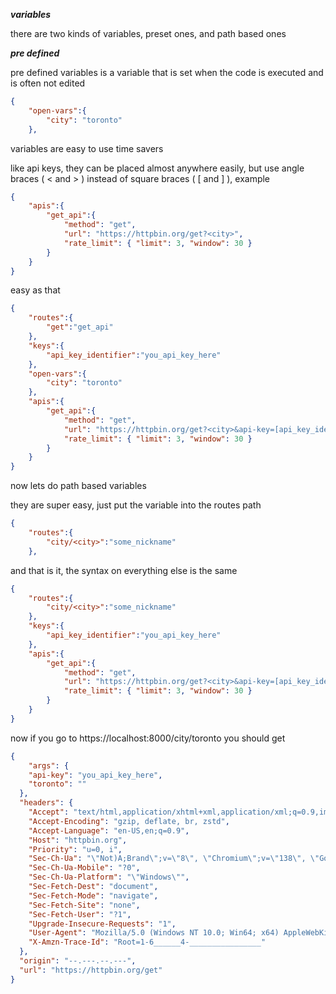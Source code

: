 ***variables***

there are two kinds of variables, preset ones, and path based ones

***pre defined***

pre defined variables is a variable that is set when the code is executed and is often not edited

```json
{
    "open-vars":{
        "city": "toronto"
    },

```

variables are easy to use time savers

like api keys, they can be placed almost anywhere easily, but use angle braces ( < and > ) instead of square braces ( [ and ] ), example

```json
{
    "apis":{
        "get_api":{
            "method": "get",
            "url": "https://httpbin.org/get?<city>",
            "rate_limit": { "limit": 3, "window": 30 }
        }
    }
}
```

easy as that

```json
{
    "routes":{
        "get":"get_api"
    },
    "keys":{
        "api_key_identifier":"you_api_key_here"
    },
    "open-vars":{
        "city": "toronto"
    },
    "apis":{
        "get_api":{
            "method": "get",
            "url": "https://httpbin.org/get?<city>&api-key=[api_key_identifier]",
            "rate_limit": { "limit": 3, "window": 30 }
        }
    }
}
```

now lets do path based variables

they are super easy, just put the variable into the routes path
```json
{
    "routes":{
        "city/<city>":"some_nickname"
    },

```

and that is it, the syntax on everything else is the same

```json
{
    "routes":{
        "city/<city>":"some_nickname"
    },
    "keys":{
        "api_key_identifier":"you_api_key_here"
    },
    "apis":{
        "get_api":{
            "method": "get",
            "url": "https://httpbin.org/get?<city>&api-key=[api_key_identifier]",
            "rate_limit": { "limit": 3, "window": 30 }
        }
    }
}
```
now if you go to https://localhost:8000/city/toronto you should get
```json
{
    "args": {
    "api-key": "you_api_key_here", 
    "toronto": ""
  },  
  "headers": {
    "Accept": "text/html,application/xhtml+xml,application/xml;q=0.9,image/avif,image/webp,image/apng,*/*;q=0.8,application/signed-exchange;v=b3;q=0.7", 
    "Accept-Encoding": "gzip, deflate, br, zstd", 
    "Accept-Language": "en-US,en;q=0.9", 
    "Host": "httpbin.org", 
    "Priority": "u=0, i", 
    "Sec-Ch-Ua": "\"Not)A;Brand\";v=\"8\", \"Chromium\";v=\"138\", \"Google Chrome\";v=\"138\"", 
    "Sec-Ch-Ua-Mobile": "?0", 
    "Sec-Ch-Ua-Platform": "\"Windows\"", 
    "Sec-Fetch-Dest": "document", 
    "Sec-Fetch-Mode": "navigate", 
    "Sec-Fetch-Site": "none", 
    "Sec-Fetch-User": "?1", 
    "Upgrade-Insecure-Requests": "1", 
    "User-Agent": "Mozilla/5.0 (Windows NT 10.0; Win64; x64) AppleWebKit/537.36 (KHTML, like Gecko) Chrome/138.0.0.0 Safari/537.36", 
    "X-Amzn-Trace-Id": "Root=1-6______4-________________"
  }, 
  "origin": "--.---.--.---", 
  "url": "https://httpbin.org/get"
}
```

